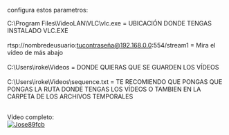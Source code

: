 configura estos parametros:

C:\Program Files\VideoLAN\VLC\vlc.exe = UBICACIÓN DONDE TENGAS INSTALADO VLC.EXE
<br>
<br>
rtsp://nombredeusuario:tucontraseña@192.168.0.0:554/stream1 = Mira el vídeo de más abajo
<br>
<br>
C:\Users\iroke\Videos = DONDE QUIERAS QUE SE GUARDEN LOS VÍDEOS
<br>
<br>
C:\Users\iroke\Videos\sequence.txt = TE RECOMIENDO QUE PONGAS QUE PONGAS LA RUTA DONDE TENGAS LOS VÍDEOS O TAMBIEN EN LA CARPETA DE LOS ARCHIVOS TEMPORALES
<br>
<br>

Vídeo completo:
<br>
[![Jose89fcb](https://img.youtube.com/vi/dcZej_UBLXM/0.jpg)](https://www.youtube.com/watch?v=dcZej_UBLXM)
